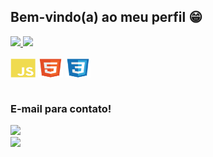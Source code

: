 ## Bem-vindo(a) ao meu perfil 😁

 <div>
   <a href="https://github.com/lkadieguez">
     <img height="180em" src="https://github-readme-stats.vercel.app/api?username=lkadieguez&show_icons=true&theme=tokyonight&include_all_commits=true&count_private=true"/>
     <img height="180em" src="https://github-readme-stats.vercel.app/api/top-langs/?username=lkadieguez&layout=compact&langs_count=6&theme=tokyonight"/>
   </a>
</div>
<div style="display: inline_block"><br>
  <img align="center" alt="Js" height="30" width="40" src="https://raw.githubusercontent.com/devicons/devicon/master/icons/javascript/javascript-plain.svg">
  <img align="center" alt="HTML" height="30" width="40" src="https://raw.githubusercontent.com/devicons/devicon/master/icons/html5/html5-original.svg">
  <img align="center" alt="CSS" height="30" width="40" src="https://raw.githubusercontent.com/devicons/devicon/master/icons/css3/css3-original.svg">
</div>
 
 <br>
 
  ### E-mail para contato!
 
<div> 
  <!--<a href="https://instagram.com/lkadieguez" target="_blank"><img src="https://img.shields.io/badge/-Instagram-%23E4405F?style=for-the-badge&logo=instagram&logoColor=white" target="_blank"></a>-->
  <a href = "mailto:lkdieguezofc@gmail.com"><img src="https://img.shields.io/badge/-Gmail-%23333?style=for-the-badge&logo=gmail&logoColor=white" target="_blank"></a>
  
</div>

<div>
 <img width="200" src="https://cdn.discordapp.com/attachments/1010603927328260127/1090992581640474695/8ffce3af-e22e-4cb0-b2f3-3fdd6f441873.png">
</div>
